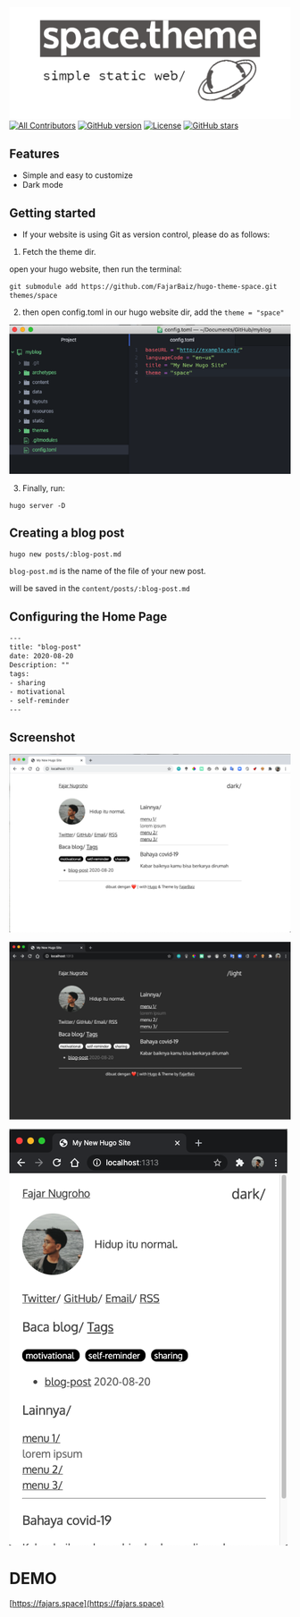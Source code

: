 ![artboard1](static/assets/img/artboard1.png)
[![All Contributors](https://img.shields.io/badge/all_contributors-1-orange.svg?style=flat-square)](#contributors)
[![GitHub version](https://img.shields.io/github/release/Lednerb/bilberry-hugo-theme/all.svg?style=flat-square)](https://github.com/FajarBaiz/hugo-theme-space/releases)
[![License](https://img.shields.io/github/license/Lednerb/bilberry-hugo-theme.svg?style=flat-square)](https://github.com/FajarBaiz/hugo-theme-space/blob/master/LICENSE.md)
[![GitHub stars](https://img.shields.io/github/stars/Lednerb/bilberry-hugo-theme.svg?style=social&label=Stars)](https://github.com/FajarBaiz/hugo-theme-space)

## Features
* Simple and easy to customize
* Dark mode

## Getting started
* If your website is using Git as version control, please do as follows:

1. Fetch the theme dir.

open your hugo website, then run the terminal:

```
git submodule add https://github.com/FajarBaiz/hugo-theme-space.git themes/space
```
2. then open config.toml in our hugo website dir, add the ``theme = "space"``

![configtoml](static/assets/img/config.png)

3. Finally, run:

```
hugo server -D
```
## Creating a blog post
```
hugo new posts/:blog-post.md
```

``blog-post.md`` is the name of the file of your new post.

will be saved in the ``content/posts/:blog-post.md``

## Configuring the Home Page
```
---
title: "blog-post"
date: 2020-08-20
Description: ""
tags:
- sharing
- motivational
- self-reminder
---

```
## Screenshot
![ss1](static/assets/img/ss/ss1.png)

![ss2](static/assets/img/ss/ss2.png)

![ss3](static/assets/img/ss/ss3.png)


# DEMO
[https://fajars.space](https://fajars.space)
